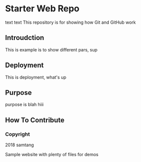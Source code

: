 # Starter Web Repo
text text
This repository is for showing how Git and GitHub work

## Introudction

This is example is to show different pars, sup

## Deployment

This is deployment, what's up

## Purpose
purpose is blah
hiii

## How To Contribute

### Copyright
2018 samtang


Sample website with plenty of files for demos